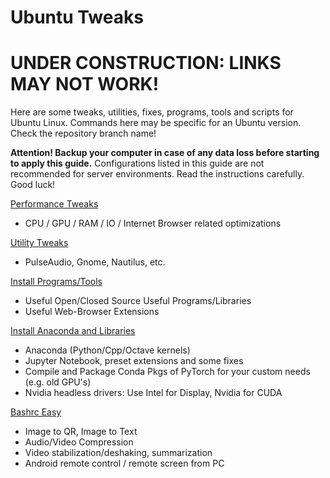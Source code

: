 # Ubuntu Tweaks

# UNDER CONSTRUCTION: LINKS MAY NOT WORK!

Here are some tweaks, utilities, fixes, programs, tools and scripts for Ubuntu Linux. Commands here may be specific for an Ubuntu version. Check the repository branch name! 

**Attention! Backup your computer in case of any data loss before starting to apply this guide.** Configurations listed in this guide are not recommended for server environments. Read the instructions carefully. Good luck!

[Performance Tweaks](docs/PerformanceTweaks.md)

- CPU / GPU / RAM / IO / Internet Browser related optimizations

[Utility Tweaks](docs/UtilityTweaks.md)

- PulseAudio, Gnome, Nautilus, etc.

[Install Programs/Tools](docs/InstallProgramsTools.md)

- Useful Open/Closed Source Useful Programs/Libraries
- Useful Web-Browser Extensions

[Install Anaconda and Libraries](docs/InstallAnaconda/InstallAnaconda.md)

- Anaconda (Python/Cpp/Octave kernels)
- Jupyter Notebook, preset extensions and some fixes
- Compile and Package Conda Pkgs of PyTorch for your custom needs (e.g. old GPU's)
- Nvidia headless drivers: Use Intel for Display, Nvidia for CUDA

[Bashrc Easy](docs/BashrcEasy.md)

- Image to QR, Image to Text
- Audio/Video Compression
- Video stabilization/deshaking, summarization
- Android remote control / remote screen from PC

